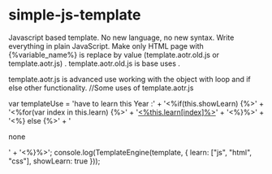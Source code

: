 # simple-js-template


Javascript based template. No new language, no new syntax. Write everything in plain JavaScript.
Make only HTML page with {%variable_name%} is replace by value (template.aotr.old.js or template.aotr.js) .
 template.aotr.old.js is base uses .

template.aotr.js is advanced use working with the object with loop and if else other functionality.
//Some uses of template.aotr.js

var templateUse = 
'have to learn this Year :' + 
'<%if(this.showLearn) {%>' +
    '<%for(var index in this.learn) {%>' + 
    '<a href="#"><%this.learn[index]%></a>' +
    '<%}%>' +
'<%} else {%>' +
    '<p>none</p>' +
'<%}%>';
console.log(TemplateEngine(template, {
    learn: ["js", "html", "css"],
    showLearn: true
}));
